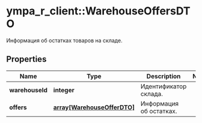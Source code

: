# ympa_r_client::WarehouseOffersDTO

Информация об остатках товаров на складе.

## Properties
Name | Type | Description | Notes
------------ | ------------- | ------------- | -------------
**warehouseId** | **integer** | Идентификатор склада. | 
**offers** | [**array[WarehouseOfferDTO]**](WarehouseOfferDTO.md) | Информация об остатках. | 



